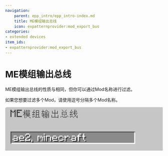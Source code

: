 ```yaml
---
navigation:
    parent: epp_intro/epp_intro-index.md
    title: ME模组输出总线
    icon: expatternprovider:mod_export_bus
categories:
- extended devices
item_ids:
- expatternprovider:mod_export_bus
---
```


# ME模组输出总线

<GameScene zoom="8" background="transparent">
  <ImportStructure src="../structure/cable_mod_export_bus.snbt"></ImportStructure>
</GameScene>

ME模组输出总线的性质与<ItemLink id="ae2:export_bus" />相同，但你可以通过Mod名称进行过滤。

如果您想要过滤多个Mod，请使用逗号分隔多个Mod名称。

![PIC](../pic/mod_bus_name2.png)
